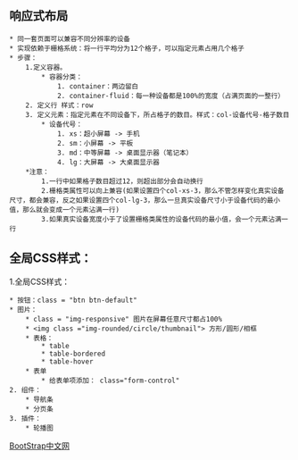 ## 响应式布局
    * 同一套页面可以兼容不同分辨率的设备
    * 实现依赖于栅格系统：将一行平均分为12个格子，可以指定元素占用几个格子
    * 步骤：
        1.定义容器。
            * 容器分类：
                1. container：两边留白
                2. container-fluid：每一种设备都是100%的宽度（占满页面的一整行）
        2. 定义行 样式：row
        3. 定义元素：指定元素在不同设备下，所占格子的数目。样式：col-设备代号-格子数目
            * 设备代号：
                1. xs：超小屏幕 -> 手机
                2. sm：小屏幕 -> 平板
                3. md：中等屏幕 -> 桌面显示器（笔记本）
                4. lg：大屏幕 -> 大桌面显示器
        *注意：
            1.一行中如果格子数目超过12，则超出部分会自动换行
            2.栅格类属性可以向上兼容(如果设置四个col-xs-3，那么不管怎样变化真实设备尺寸，都会兼容，反之如果设置四个col-lg-3，那么一旦真实设备尺寸小于设备代码的最小值，那么就会变成一个元素沾满一行)
            3.如果真实设备宽度小于了设置栅格类属性的设备代码的最小值，会一个元素沾满一行


## 全局CSS样式：
1.全局CSS样式：

    * 按钮：class = "btn btn-default"
    * 图片：
        * class = "img-responsive" 图片在屏幕任意尺寸都占100%
        * <img class ="img-rounded/circle/thumbnail"> 方形/圆形/相框
        * 表格：
            * table
            * table-bordered
            * table-hover
        * 表单
            * 给表单项添加： class="form-control"
    2. 组件：
        * 导航条
        * 分页条
    3. 插件：
        * 轮播图



[BootStrap中文网](https://v3.bootcss.com/css/)